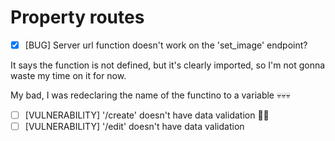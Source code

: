 # Property routes

- [x] [BUG] Server url function doesn't work on the 'set_image' endpoint?

It says the function is not defined, but it's clearly imported, so I'm not gonna waste my time on it for now.

My bad, I was redeclaring the name of the functino to a variable 💀💀💀

- [ ] [VULNERABILITY] '/create' doesn't have data validation 🥶😱
- [ ] [VULNERABILITY] '/edit' doesn't have data validation
